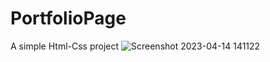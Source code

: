 # PortfolioPage
A simple Html-Css project
![Screenshot 2023-04-14 141122](https://user-images.githubusercontent.com/103388852/232040754-e8a2d6ba-1ab2-47b2-86bc-d36c297ce25e.png)

